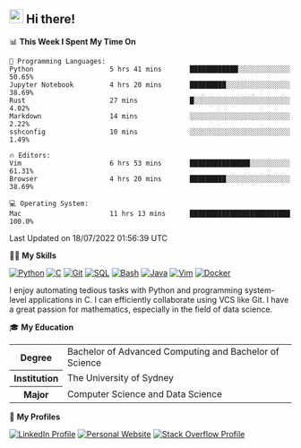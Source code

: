 ## <a href="#"><img src="https://media.giphy.com/media/hvRJCLFzcasrR4ia7z/giphy.gif" width="25px" height="25px"></a> Hi there!

<!--START_SECTION:waka-->
📊 **This Week I Spent My Time On** 

```text
💬 Programming Languages: 
Python                   5 hrs 41 mins       ████████████░░░░░░░░░░░░░   50.65% 
Jupyter Notebook         4 hrs 20 mins       █████████░░░░░░░░░░░░░░░░   38.69% 
Rust                     27 mins             █░░░░░░░░░░░░░░░░░░░░░░░░   4.02% 
Markdown                 14 mins             ░░░░░░░░░░░░░░░░░░░░░░░░░   2.22% 
sshconfig                10 mins             ░░░░░░░░░░░░░░░░░░░░░░░░░   1.49%

🔥 Editors: 
Vim                      6 hrs 53 mins       ███████████████░░░░░░░░░░   61.31% 
Browser                  4 hrs 20 mins       █████████░░░░░░░░░░░░░░░░   38.69%

💻 Operating System: 
Mac                      11 hrs 13 mins      █████████████████████████   100.0%

```


 Last Updated on 18/07/2022 01:56:39 UTC
<!--END_SECTION:waka-->

💪🏻 **My Skills**

[![Python](https://img.shields.io/badge/-Python-yellow?style=flat-square&logo=Python)](#)
[![C     ](https://img.shields.io/badge/-C-blue?style=flat-square&logo=C)](#)
[![Git   ](https://img.shields.io/badge/-Git-grey?style=flat-square&logo=Git)](#)
[![SQL   ](https://img.shields.io/badge/-SQL-grey?style=flat-square&logo=SQLite)](#)
[![Bash  ](https://img.shields.io/badge/-Bash-grey?style=flat-square&logo=GNU-Bash)](#)
[![Java  ](https://img.shields.io/badge/-Java-grey?style=flat-square&logo=OpenJDK)](#)
[![Vim   ](https://img.shields.io/badge/-Vim-grey?style=flat-square&logo=Vim)](#)
[![Docker](https://img.shields.io/badge/-Docker-grey?style=flat-square&logo=Docker)](#)

I enjoy automating tedious tasks with Python and programming system-level applications in C. I can efficiently collaborate using VCS like Git. I have a great passion for mathematics, especially in the field of data science.

🎓 **My Education**

<table>
<tr>
    <th>Degree</th>
    <td>Bachelor of Advanced Computing and Bachelor of Science</td>
</tr>
<tr>
    <th>Institution</th>
    <td>The University of Sydney</td>
</tr>
<tr>
    <th>Major</th>
    <td>Computer Science and Data Science</td>
</tr>
</table>

🔗 **My Profiles**

[![LinkedIn Profile](https://img.shields.io/badge/-LinkedIn-blue?style=social&logo=LinkedIn)](https://www.linkedin.com/in/ziao-ji)
[![Personal Website](https://img.shields.io/badge/-Personal%20Website-blue?style=social&logo=Bootstrap)](https://www.jiziao.works)
[![Stack Overflow Profile](https://img.shields.io/badge/-Stack%20Overflow-blue?style=social&logo=StackOverflow)](https://stackoverflow.com/users/11658924/spearandshield)
